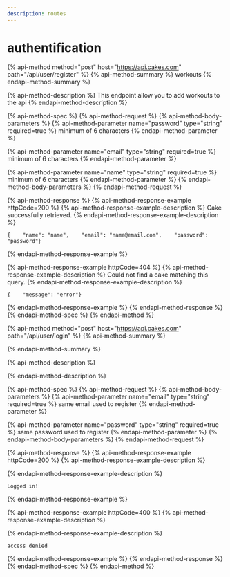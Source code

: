 ```yaml
---
description: routes
---
```


# authentification

{% api-method method="post" host="https://api.cakes.com" path="/api/user/register" %}
{% api-method-summary %}
workouts
{% endapi-method-summary %}

{% api-method-description %}
This endpoint allow you to add workouts to the api
{% endapi-method-description %}

{% api-method-spec %}
{% api-method-request %}
{% api-method-body-parameters %}
{% api-method-parameter name="password" type="string" required=true %}
minimum of 6 characters
{% endapi-method-parameter %}

{% api-method-parameter name="email" type="string" required=true %}
minimum of 6 characters
{% endapi-method-parameter %}

{% api-method-parameter name="name" type="string" required=true %}
minimum of 6 characters
{% endapi-method-parameter %}
{% endapi-method-body-parameters %}
{% endapi-method-request %}

{% api-method-response %}
{% api-method-response-example httpCode=200 %}
{% api-method-response-example-description %}
Cake successfully retrieved.
{% endapi-method-response-example-description %}

```
{    "name": "name",    "email": "name@email.com",    "password": "password"}
```
{% endapi-method-response-example %}

{% api-method-response-example httpCode=404 %}
{% api-method-response-example-description %}
Could not find a cake matching this query.
{% endapi-method-response-example-description %}

```
{    "message": "error"}
```
{% endapi-method-response-example %}
{% endapi-method-response %}
{% endapi-method-spec %}
{% endapi-method %}



{% api-method method="post" host="https://api.cakes.com" path="/api/user/login" %}
{% api-method-summary %}

{% endapi-method-summary %}

{% api-method-description %}

{% endapi-method-description %}

{% api-method-spec %}
{% api-method-request %}
{% api-method-body-parameters %}
{% api-method-parameter name="email" type="string" required=true %}
same email used to register
{% endapi-method-parameter %}

{% api-method-parameter name="password" type="string" required=true %}
same password used to register
{% endapi-method-parameter %}
{% endapi-method-body-parameters %}
{% endapi-method-request %}

{% api-method-response %}
{% api-method-response-example httpCode=200 %}
{% api-method-response-example-description %}

{% endapi-method-response-example-description %}

```
Logged in!
```
{% endapi-method-response-example %}

{% api-method-response-example httpCode=400 %}
{% api-method-response-example-description %}

{% endapi-method-response-example-description %}

```
access denied 
```
{% endapi-method-response-example %}
{% endapi-method-response %}
{% endapi-method-spec %}
{% endapi-method %}

